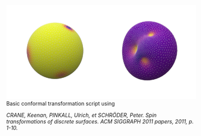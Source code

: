 ![example](ballfig.png)
Basic conformal transformation script using 

_CRANE, Keenan, PINKALL, Ulrich, et SCHRÖDER, Peter. Spin transformations of discrete surfaces. ACM SIGGRAPH 2011 papers, 2011, p. 1-10._
